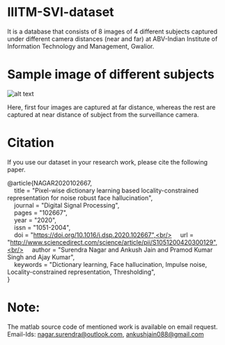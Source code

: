# IIITM-SVI-dataset
It is a database that consists of 8 images of 4 different subjects captured under different camera distances (near and far) at ABV-Indian Institute of Information Technology and Management, Gwalior.

# Sample image of different subjects

![alt text](https://github.com/ankushjain01/IIITM-CIDMR-SVI-dataset/blob/master/sample.png)

Here, first four images are captured at far distance, whereas the rest are captured at near distance of subject from the surveillance camera.

# Citation
If you use our dataset in your research work, please cite the following paper.

@article{NAGAR2020102667,<br/>
&nbsp;   &nbsp; title = "Pixel-wise dictionary learning based locality-constrained representation for noise robust face hallucination",<br/>
&nbsp;   &nbsp; journal = "Digital Signal Processing",<br/>
&nbsp;   &nbsp; pages = "102667",<br/>
&nbsp;   &nbsp; year = "2020",<br/>
&nbsp;   &nbsp; issn = "1051-2004",<br/>
&nbsp;   &nbsp; doi = "https://doi.org/10.1016/j.dsp.2020.102667",<br/>
&nbsp;   &nbsp; url = "http://www.sciencedirect.com/science/article/pii/S1051200420300129",<br/>
&nbsp;   &nbsp; author = "Surendra Nagar and Ankush Jain and Pramod Kumar Singh and Ajay Kumar",<br/>
&nbsp;   &nbsp; keywords = "Dictionary learning, Face hallucination, Impulse noise, Locality-constrained representation, Thresholding",<br/>
}

# Note:

The matlab source code of mentioned work is available on email request. <br/>
Email-Ids: nagar.surendra@outlook.com, ankushjain088@gmail.com
